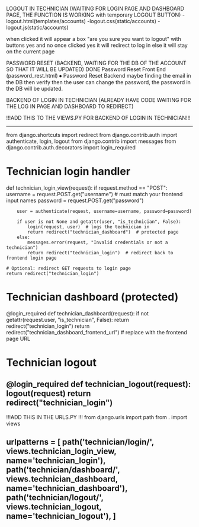 
LOGOUT IN TECHNICIAN (WAITING FOR LOGIN PAGE AND DASHBOARD PAGE, THE FUNCTION IS WORKING with temporary LOGOUT BUTTON)
-logout.html(templates/accounts)
-logout.css(static/accounts)
-logout.js(static/accounts)

when clicked it will appear a box "are you sure you want to logout"
with buttons yes and no
once clicked yes it will redirect to log in else it will stay on the current page

PASSWORD RESET (BACKEND, WAITING FOR THE DB OF THE ACCOUNT SO THAT IT WILL BE UPDATED)
DONE Password Reset Front End (password_rest.html)
⦁	Password Reset Backend maybe finding the email in the DB then verify then the user can change the password, the password in the DB will be updated.



BACKEND OF LOGIN IN TECHNICIAN (ALREADY HAVE CODE WAITING FOR THE LOG IN PAGE AND DASHBOARD TO REDIRECT)

!!!ADD THIS TO THE VIEWS.PY FOR BACKEND OF LOGIN IN TECHNICIAN!!!

----------------------------------------------------------------------------------------
from django.shortcuts import redirect
from django.contrib.auth import authenticate, login, logout
from django.contrib import messages
from django.contrib.auth.decorators import login_required

# Technician login handler
def technician_login_view(request):
    if request.method == "POST":
        username = request.POST.get("username")  # must match your frontend input names
        password = request.POST.get("password")

        user = authenticate(request, username=username, password=password)

        if user is not None and getattr(user, "is_technician", False):
            login(request, user)  # logs the technician in
            return redirect("technician_dashboard")  # protected page
        else:
            messages.error(request, "Invalid credentials or not a technician")
            return redirect("technician_login")  # redirect back to frontend login page

    # Optional: redirect GET requests to login page
    return redirect("technician_login")


# Technician dashboard (protected)
@login_required
def technician_dashboard(request):
    if not getattr(request.user, "is_technician", False):
        return redirect("technician_login")
    return redirect("technician_dashboard_frontend_url")  # replace with the frontend page URL


# Technician logout
@login_required
def technician_logout(request):
    logout(request)
    return redirect("technician_login")
----------------------------------------------------------------------------------------
!!!ADD THIS IN THE URLS.PY !!!
from django.urls import path
from . import views

urlpatterns = [
    path('technician/login/', views.technician_login_view, name='technician_login'),
    path('technician/dashboard/', views.technician_dashboard, name='technician_dashboard'),
    path('technician/logout/', views.technician_logout, name='technician_logout'),
]
----------------------------------------------------------------------------------------